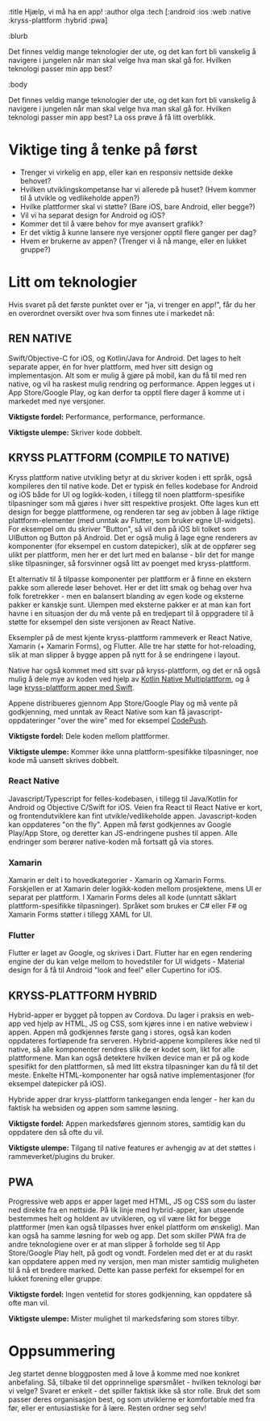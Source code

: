 :title Hjælp, vi må ha en app!
:author olga
:tech [:android :ios :web :native :kryss-plattform :hybrid :pwa]

:blurb

Det finnes veldig mange teknologier der ute, og det kan fort bli vanskelig å navigere i jungelen når man skal velge hva man skal gå for. Hvilken teknologi passer min app best?

:body

Det finnes veldig mange teknologier der ute, og det kan fort bli vanskelig å navigere i jungelen når man skal velge hva man skal gå for. Hvilken teknologi passer min app best? La oss prøve å få litt overblikk.

# Viktige ting å tenke på først

* Trenger vi virkelig en app, eller kan en responsiv nettside dekke behovet?
* Hvilken utviklingskompetanse har vi allerede på huset? (Hvem kommer til å utvikle og vedlikeholde appen?)
* Hvilke plattformer skal vi støtte? (Bare iOS, bare Android, eller begge?)
* Vil vi ha separat design for Android og iOS?
* Kommer det til å være behov for mye avansert grafikk?
* Er det viktig å kunne lansere nye versjoner opptil flere ganger per dag?
* Hvem er brukerne av appen? (Trenger vi å nå mange, eller en lukket gruppe?)

# Litt om teknologier

Hvis svaret på det første punktet over er "ja, vi trenger en app!", får du her en overordnet oversikt over hva som finnes ute i markedet nå:

## REN NATIVE

Swift/Objective-C for iOS, og Kotlin/Java for Android. Det lages to helt separate apper, én for hver plattform, med hver sitt design og implementasjon.
Alt som er mulig å gjøre på mobil, kan du få til med ren native, og vil ha raskest mulig rendring og performance. Appen legges ut i App Store/Google Play, og kan derfor ta opptil flere dager å komme ut i markedet med nye versjoner.

**Viktigste fordel:**
Performance, performance, performance.

**Viktigste ulempe:**
Skriver kode dobbelt.

## KRYSS PLATTFORM (COMPILE TO NATIVE)

Kryss plattform native utvikling betyr at du skriver koden i ett språk, også kompileres den til native kode. Det er typisk én felles kodebase for Android og iOS både for UI og logikk-koden, i tillegg til noen plattform-spesifike tilpasninger som må gjøres i hver sitt respektive prosjekt. Ofte lages kun ett design for begge plattformene, og renderen tar seg av jobben å lage riktige plattform-elementer (med unntak av Flutter, som bruker egne UI-widgets). For eksempel om du skriver "Button", så vil den på iOS bli tolket som UIButton og Button på Android. Det er også mulig å lage egne renderers av komponenter (for eksempel en custom datepicker), slik at de oppfører seg ulikt per plattform, men her er det lurt med en balanse - blir det for mange slike tilpasninger, så forsvinner også litt av poenget med kryss-plattform.

Et alternativ til å tilpasse komponenter per plattform er å finne en ekstern pakke som allerede løser behovet. Her er det litt smak og behag over hva folk foretrekker - men en balansert blanding av egen kode og eksterne pakker er kanskje sunt. Ulempen med eksterne pakker er at man kan fort havne i en situasjon der du må vente på en tredjepart til å oppgradere til å støtte for eksempel den siste versjonen av React Native.

Eksempler på de mest kjente kryss-plattform rammeverk er React Native, Xamarin (+ Xamarin Forms), og Flutter. Alle tre har støtte for hot-reloading, slik at man slipper å bygge appen på nytt for å se endringene i layout.

Native har også kommet med sitt svar på kryss-plattform, og det er nå også mulig å dele mye av koden ved hjelp av [Kotlin Native Multiplattform](https://dev.to/kuuurt/maximizing-code-sharing-between-android-and-ios-with-kotlin-multiplatform-54h8), og å lage [kryss-plattform apper med Swift](https://blog.readdle.com/why-we-use-swift-for-android-db449feeacaf).

Appene distribueres gjennom App Store/Google Play og må vente på godkjenning, med unntak av React Native som kan få javascript-oppdateringer "over the wire" med for eksempel [CodePush](https://docs.microsoft.com/en-us/appcenter/distribution/codepush/).

**Viktigste fordel:**
Dele koden mellom plattformer.

**Viktigste ulempe:**
Kommer ikke unna plattform-spesifikke tilpasninger, noe kode må uansett skrives dobbelt.


### React Native

Javascript/Typescript for felles-kodebasen, i tillegg til Java/Kotlin for Android og Objective C/Swift for iOS. Veien fra React til React Native er kort, og frontendutviklere kan fint utvikle/vedlikeholde appen. Javascript-koden kan oppdateres "on the fly". Appen må først godkjennes av Google Play/App Store, og deretter kan JS-endringene pushes til appen. Alle endringer som berører native-koden må fortsatt gå via stores.

### Xamarin

Xamarin er delt i to hovedkategorier - Xamarin og Xamarin Forms. Forskjellen er at Xamarin deler logikk-koden mellom prosjektene, mens UI er separat per plattform. I Xamarin Forms deles all kode (unntatt såklart plattform-spesifikke tilpasninger). Språket som brukes er C# eller F# og Xamarin Forms støtter i tillegg  XAML for UI.

### Flutter

Flutter er laget av Google, og skrives i Dart. Flutter har en egen rendering engine der du kan velge mellom to hovedstiler for UI widgets - Material design for å få til Android "look and feel" eller Cupertino for iOS.


## KRYSS-PLATTFORM HYBRID

Hybrid-apper er bygget på toppen av Cordova. Du lager i praksis en web-app ved hjelp av HTML, JS og CSS, som kjøres inne i en native webview i appen. Appen må godkjennes første gang i stores, også kan koden oppdateres fortløpende fra serveren. Hybrid-appene kompileres ikke ned til native, så alle komponenter rendres slik de er kodet som, likt for alle plattformene. Man kan også detektere hvilken device man er på og kode spesifikt for den plattformen, så med litt ekstra tilpasninger kan du få til det meste. Enkelte HTML-komponenter har også native implementasjoner (for eksempel datepicker på iOS).

Hybride apper drar kryss-plattform tankegangen enda lenger - her kan du faktisk ha websiden og appen som samme løsning.

**Viktigste fordel:**
Appen markedsføres gjennom stores, samtidig kan du oppdatere den så ofte du vil.

**Viktigste ulempe:**
Tilgang til native features er avhengig av at det støttes i rammeverket/plugins du bruker.

## PWA

Progressive web apps er apper laget med HTML, JS og CSS som du laster ned direkte fra en nettside. På lik linje med hybrid-apper, kan utseende bestemmes helt og holdent av utvikleren, og vil være likt for begge plattformer (men kan også tilpasses hver enkel plattform om ønskelig). Man kan også ha samme løsning for web og app. Det som skiller PWA fra de andre teknologiene over er at man slipper å forholde seg til App Store/Google Play helt, på godt og vondt. Fordelen med det er at du raskt kan oppdatere appen med ny versjon, men man mister samtidig muligheten til å nå et bredere marked. Dette kan passe perfekt for eksempel for en lukket forening eller gruppe.

**Viktigste fordel:**
Ingen ventetid for stores godkjenning, kan oppdatere så ofte man vil.

**Viktigste ulempe:**
Mister mulighet til markedsføring som stores tilbyr.

# Oppsummering

Jeg startet denne bloggposten med å love å komme med noe konkret anbefaling. Så, tilbake til det opprinnelige spørsmålet - hvilken teknologi bør vi velge? Svaret er enkelt - det spiller faktisk ikke så stor rolle. Bruk det som passer deres organisasjon best, og som utviklerne er komfortable med fra før, eller er entusiastiske for å lære. Resten ordner seg selv!
